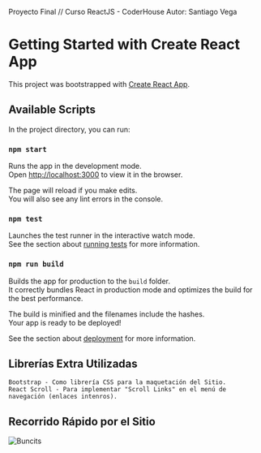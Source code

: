 Proyecto Final // Curso ReactJS - CoderHouse
Autor: Santiago Vega

# Getting Started with Create React App

This project was bootstrapped with [Create React App](https://github.com/facebook/create-react-app).

## Available Scripts

In the project directory, you can run:

### `npm start`

Runs the app in the development mode.\
Open [http://localhost:3000](http://localhost:3000) to view it in the browser.

The page will reload if you make edits.\
You will also see any lint errors in the console.

### `npm test`

Launches the test runner in the interactive watch mode.\
See the section about [running tests](https://facebook.github.io/create-react-app/docs/running-tests) for more information.

### `npm run build`

Builds the app for production to the `build` folder.\
It correctly bundles React in production mode and optimizes the build for the best performance.

The build is minified and the filenames include the hashes.\
Your app is ready to be deployed!

See the section about [deployment](https://facebook.github.io/create-react-app/docs/deployment) for more information.


## Librerías Extra Utilizadas
    Bootstrap - Como librería CSS para la maquetación del Sitio.
    React Scroll - Para implementar "Scroll Links" en el menú de navegación (enlaces intenros).

## Recorrido Rápido por el Sitio

![Buncits](https://user-images.githubusercontent.com/79758203/127920573-b754d7ab-fcad-4e00-ab40-4d1ea64eeea5.gif)


